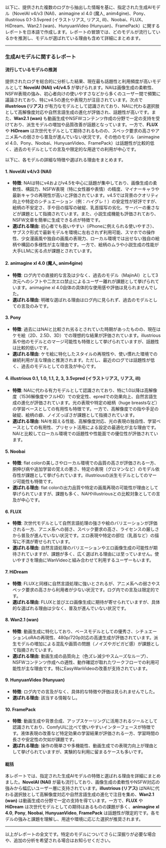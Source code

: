 以下に、提供された複数のログから抽出した情報を基に、指定された生成AIモデル（NovelAI v4/v3 (NAI)、animagine xl 4.0 (魔人, anim4gine)、Pony、illustrious 0.1-3.5vpred (イラストリアス, リアス, ill)、Noobai、FLUX、HiDream、Wan2.1 (wan)、HunyuanVideo (Hunyuan)、FramePack）に関するレポートを日本語で作成します。レポートの冒頭では、どのモデルが流行しているかを推測し、モデルが選ばれている理由も含めて詳細にまとめます。

---

### 生成AIモデルに関するレポート

#### 流行しているモデルの推測
提供されたログを総合的に分析した結果、現在最も話題性と利用頻度が高いモデルとして **NovelAI (NAI) v4/v4.5** が挙げられます。NAIは画像生成の柔軟性、NSFW表現の強み、初心者向けの使いやすさなどから多くのユーザー間で頻繁に議論されており、特にv4.5の進化や表現力が注目されています。次点で **illustrious (リアス)** が有力なモデルとして認識されており、NAIに代わる選択肢として高解像度対応や自然言語生成の進化が評価され、話題性が高いです。また、**Wan2.1 (wan)** も動画生成やNSFWコンテンツ作成の分野で一定の支持を受けており、派生モデルの増加や品質改善が話題となっています。一方で、**FLUX** や **HiDream** は次世代モデルとして期待されるものの、スペック要求の高さやアニメ系への弱さから普及が進んでいない状況です。その他のモデル（animagine xl 4.0、Pony、Noobai、HunyuanVideo、FramePack）は話題性が比較的低く、過去のモデルとしての言及や限定的な用途での利用が中心です。

以下に、各モデルの詳細な特徴や選ばれる理由をまとめます。

#### 1. NovelAI v4/v3 (NAI)
- **特徴**: NAIは特にv4およびv4.5を中心に話題が集中しており、画像生成の柔軟性、構図力、NSFW表現（特に女性器や表情）の精度、マイナーキャラや最新キャラの再現性が高いと評価されています。v4.5では背景のクオリティ向上や特定のシチュエーション（例：ハイグレ！）の安定性が好評ですが、絵柄の不安定さ、手や目の描写の破綻、乳首描写の劣化、サーバーの重さなどが課題として指摘されています。また、小説生成機能も評価されており、NSFW文章を簡単に生成できる点が特徴です。
- **選ばれる理由**: 初心者でも扱いやすい（iPhoneに例えられる使いやすさ）、サブスク形式で最新モデルを環境に左右されず利用可能、スマホでの操作性、少女漫画風や独自の画風の表現力、ローカル環境では出せない独自の絵柄や構図の多様性が主な理由です。一方で、絵柄のムラや小説生成の性能が大手LLMに劣る点が課題とされています。

#### 2. animagine xl 4.0 (魔人, anim4gine)
- **特徴**: ログ内での直接的な言及は少なく、過去のモデル（MajinAI）として3次元へのシフトや二次エロ禁止によるユーザー離れが課題として挙げられています。animagine xl 4.0自体の具体的な使用感や評価は見られませんでした。
- **選ばれる理由**: 明確な選ばれる理由はログ内に見られず、過去のモデルとしての言及のみです。

#### 3. Pony
- **特徴**: 過去にはNAIと比較され劣るとされていた時期があったものの、現在はケモ絵（2D、2.5D、3D）での理想的な結果が評価されています。illustrious系や他のモデルとのマージ可能性も特徴として挙げられていますが、話題性は比較的低いです。
- **選ばれる理由**: ケモ絵に特化したスタイルの再現性や、使い慣れた環境での継続利用が主な理由と推測されます。ただし、最近のログでは話題性が低く、過去のモデルとしての言及が中心です。

#### 4. illustrious 0.1, 1.0, 1.1, 2, 3, 3.5vpred (イラストリアス, リアス, ill)
- **特徴**: NAIに代わる有力モデルとして認識されており、特に1.0以降は高解像度（1536解像度やフルHD）での安定性、epredでの効果向上、自然言語生成の進化が評価されています。光の表現や特定の絵柄（huge breastsなど）の学習ベースとしての有用性も特徴です。一方で、高解像度での指や手足の破綻、絵柄の癖、ノイズっぽさが課題として指摘されています。
- **選ばれる理由**: NAIを超える性能、高解像度対応、光の表現の独自性、学習ベースとしての有用性、プリセット活用による設定の最適化が主な理由です。NAIと比較してローカル環境での話題性や性能面での優位性が評価されています。

#### 5. Noobai
- **特徴**: flat colorの美しさやローカル環境での品質の高さが評価される一方、胴伸び病や追加学習の覚えの悪さ、特定の表現（グロマンなど）のモデル依存性が課題として挙げられています。illustriousの派生モデルとしてのマージ可能性も特徴です。
- **選ばれる理由**: flat colorの出力品質や特定の画風再現の可能性が理由として挙げられていますが、課題も多く、NAIやillustriousとの比較対象としての言及が中心です。

#### 6. FLUX
- **特徴**: 次世代モデルとして自然言語処理の強さや絵のバリエーションが評価される一方、アニメ系への弱さ、スペック要求の高さ、ライセンスの厳しさから普及が進んでいない状況です。エロ表現や特定の部位（乳首など）の描写に不満が寄せられています。
- **選ばれる理由**: 自然言語処理のバリエーションやエロ画像生成の可能性が期待されていますが、課題が多く、広く選ばれる理由には至っていません。使いやすさを理由にWanVideoと組み合わせて利用するユーザーもいます。

#### 7. HiDream
- **特徴**: FLUXと同様に自然言語処理に強いとされるが、アニメ系への弱さやスペック要求の高さから利用者が少ない状況です。ログ内での言及は限定的です。
- **選ばれる理由**: FLUXと並びエロ画像生成に期待が寄せられていますが、具体的な選ばれる理由は少なく、普及が進んでいない状況です。

#### 8. Wan2.1 (wan)
- **特徴**: 動画生成に特化しており、ベースモデルとしての優秀さ、シチュエーションLoRAの再現性、480p/720p対応の高速生成が評価されています。派生モデルの増加による混乱や画質の問題（ノイズやガビガビ感）が課題として指摘されています。
- **選ばれる理由**: 動画生成の品質向上（色ズレ減少やスムーズなループ）、NSFWコンテンツ作成への適性、動作確認が取れたワークフローでの利用可能性が主な理由です。特にEasyWanVideoの改善が支持されています。

#### 9. HunyuanVideo (Hunyuan)
- **特徴**: ログ内での言及がなく、具体的な特徴や評価は見られませんでした。
- **選ばれる理由**: 該当する情報なし。

#### 10. FramePack
- **特徴**: 動画生成や背景合成、アップスケーリングに活用されるツールとして認識されており、ComfyUIに比べて使いやすいインターフェースが特徴です。液体表現の改善など特定効果の学習結果が評価される一方、学習時間の長さや安定性の欠如が課題です。
- **選ばれる理由**: 操作の簡単さや多機能性、動画生成での表現力向上が理由として挙げられていますが、実験的な利用に留まるケースも多いです。

#### 総括
本レポートでは、指定された生成AIモデルの特徴と選ばれる理由を詳細にまとめました。**NovelAI (NAI)** が最も流行しており、画像生成の柔軟性やNSFW対応の強みから幅広いユーザー層に支持されています。**illustrious (リアス)** はNAIに代わる選択肢として高解像度対応や自然言語生成の進化で注目を集め、**Wan2.1 (wan)** は動画生成の分野で一定の支持を得ています。一方で、**FLUX** や **HiDream** は次世代モデルとしての期待はあるものの課題が多く、**animagine xl 4.0**, **Pony**, **Noobai**, **HunyuanVideo**, **FramePack** は話題性が限定的です。各モデルの強みと課題を理解し、用途や環境に応じた選択が推奨されます。

---

以上がレポートの全文です。特定のモデルについてさらに深掘りが必要な場合や、追加の分析を希望される場合はお知らせください。